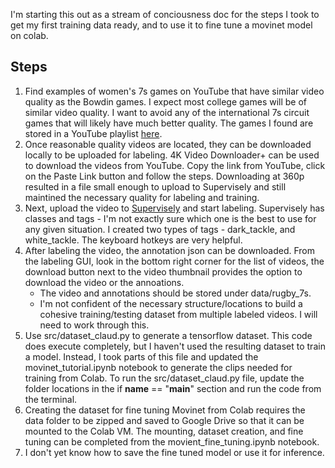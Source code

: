 I'm starting this out as a stream of conciousness doc for the steps I took to get my first training data ready, and to use it to fine tune a movinet model on colab.

## Steps
1. Find examples of women's 7s games on YouTube that have similar video quality as the Bowdin games. I expect most college games will be of similar video quality. I want to avoid any of the international 7s circuit games that will likely have much better quality. The games I found are stored in a YouTube playlist [here](https://www.youtube.com/playlist?list=PLu4l0BoCoY7t0Xv_4viSXXSU92Stu5U69).
1. Once reasonable quality videos are located, they can be downloaded locally to be uploaded for labeling. 4K Video Downloader+ can be used to download the videos from YouTube. Copy the link from YouTube, click on the Paste Link button and follow the steps. Downloading at 360p resulted in a file small enough to upload to Supervisely and still maintined the necessary quality for labeling and training.
1. Next, upload the video to [Supervisely](https://app.supervisely.com/projects) and start labeling. Supervisely has classes and tags - I'm not exactly sure which one is the best to use for any given situation. I created two types of tags - dark_tackle, and white_tackle. The keyboard hotkeys are very helpful.
1. After labeling the video, the annotation json can be downloaded. From the labeling GUI, look in the bottom right corner for the list of videos, the download button next to the video thumbnail provides the option to download the video or the annoations.
    - The video and annotations should be stored under data/rugby_7s.
    - I'm not confident of the necessary structure/locations to build a cohesive training/testing dataset from multiple labeled videos. I will need to work through this.
1. Use src/dataset_claud.py to generate a tensorflow dataset. This code does execute completely, but I haven't used the resulting dataset to train a model. Instead, I took parts of this file and updated the movinet_tutorial.ipynb notebook to generate the clips needed for training from Colab. To run the src/dataset_claud.py file, update the folder locations in the if __name__ == "__main__" section and run the code from the terminal.
1. Creating the dataset for fine tuning Movinet from Colab requires the data folder to be zipped and saved to Google Drive so that it can be mounted to the Colab VM. The mounting, dataset creation, and fine tuning can be completed from the movient_fine_tuning.ipynb notebook.
1. I don't yet know how to save the fine tuned model or use it for inference.
